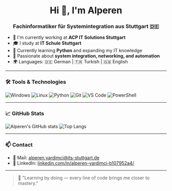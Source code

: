 <h1 align="center">Hi 👋, I'm Alperen</h1>
<h3 align="center">Fachinformatiker für Systemintegration aus Stuttgart 🇩🇪</h3>

- 💼 I'm currently working at **ACP IT Solutions Stuttgart**
- 🎓 I study at **IT Schule Stuttgart**
- 🧠 Currently learning **Python** and expanding my IT knowledge
- 🔧 Passionate about **system integration, networking, and automation**
- 🌍 Languages: 🇩🇪 German | 🇹🇷 Turkish | 🇬🇧 English

---

### 🛠️ Tools & Technologies

![Windows](https://img.shields.io/badge/-Windows-0078D6?logo=windows&logoColor=white&style=flat-square)
![Linux](https://img.shields.io/badge/-Linux-FCC624?logo=linux&logoColor=black&style=flat-square)
![Python](https://img.shields.io/badge/-Python-3776AB?logo=python&logoColor=white&style=flat-square)
![Git](https://img.shields.io/badge/-Git-F05032?logo=git&logoColor=white&style=flat-square)
![VS Code](https://img.shields.io/badge/-VS%20Code-007ACC?logo=visual-studio-code&logoColor=white&style=flat-square)
![PowerShell](https://img.shields.io/badge/-PowerShell-5391FE?logo=powershell&logoColor=white&style=flat-square)

---

### 📈 GitHub Stats

![Alperen's GitHub stats](https://github-readme-stats.vercel.app/api?username=alpereny01&show_icons=true&theme=radical)
![Top Langs](https://github-readme-stats.vercel.app/api/top-langs/?username=alpereny01&layout=compact&theme=radical)

---

### 📫 Contact

- 📧 Mail: alperen.yardimci@its-stuttgart.de  
- 💼 LinkedIn: [linkedin.com/in/alperen-yardimci-b107952a4/](https://linkedin.com/in/alperen-yardimci-b107952a4/)

---

> 🚀 "Learning by doing — every line of code brings me closer to mastery."

